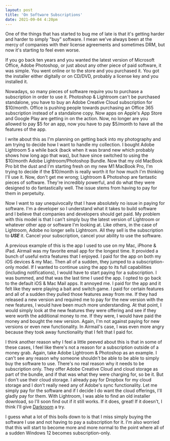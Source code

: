 ```yaml
---
layout: post
title: 'On Software Subscriptions'
date: 2021-09-04 4:20pm
---
```


One of the things that has started to bug me of late is that it's getting harder and harder to simply "buy" software. I mean we've always been at the mercy of companies with their license agreements and sometimes DRM, but now it's starting to feel even worse.

If you go back ten years and you wanted the latest version of Microsoft Office, Adobe Photoshop, or just about any other piece of paid software, it was simple. You went online or to the store and you purchased it. You got the installer either digitally or on CD/DVD, probably a license key and you installed it.

Nowadays, so many pieces of software require you to purchase a subscription in order to use it. Photoshop & Lightroom can't be purchased standalone, you have to buy an Adobe Creative Cloud subscription for $10/month. Office is pushing people towards purchasing an Office 365 subscription instead of a standalone copy. Now apps on Apple's App Store and Google Play are getting in on the action. Now, no longer are you allowed to pay $5 for an app, now you have to pay $5/month to have all the features of the app.

I write about this as I'm planning on getting back into my photography and am trying to decide how I want to handle my collection. I bought Adobe Lightroom 5 a while back (back when it was brand new which probably shows how long ago that was), but have since switched to using the $10/month Adobe Lightroom/Photoshop Bundle. Now that my old MacBook Pro bit the dust and I'm starting fresh on my new M1 MacBook Pro, I'm trying to decide if the $10/month is really worth it for how much I'm thinking I'll use it. Now, don't get me wrong; Lightroom & Photoshop are fantastic pieces of software. They're incredibly powerful, and do what they were designed to do fantastically well. The issue stems from having to pay for them in perpetuity.

Now I want to say unequivocally that I have absolutely no issue in paying for software. I'm a developer so I understand what it takes to build software and I believe that companies and developers should get paid. My problem with this model is that I can't simply buy the latest version of Lightroom or whatever other app or software I'm looking at. Like others, in the case of Lightroom, Adobe no longer sells Lightroom. All they sell is the subscription to **_USE_** it. Cancel your subscription, cancel your ability to use the software.

A previous example of this is the app I used to use on my Mac, iPhone & iPad. Airmail was my favorite email app for the longest time. It provided a bunch of useful extra features that I enjoyed. I paid for the app on both my iOS devices & my Mac. Then all of a sudden, they jumped to a subscription-only model. If I wanted to continue using the app to its full capabilities (including notifications), I would have to start paying for a subscription. I was bummed, and that was the last time I used the app. I opted to go back to the default iOS & Mac Mail apps. It annoyed me. I paid for the app and it felt like they were playing a bait and switch game. I paid for certain features and all of a sudden they pulled those features away from me. If they had released a new version and required me to pay for the new version with the new features, I would have been much more understanding. At that point, I would simply look at the new features they were offering and see if they were worth the additional money to me. If they were, I would have paid the money and bought the new version. Again, I'm not against paying for new versions or even new functionality. In Airmail's case, I was even more angry because they took away functionality that I felt that I paid for.

I think another reason why I feel a little peeved about this is that in some of these cases, I feel like there's not a reason for a subscription outside of a money grab. Again, take Adobe Lightroom & Photoshop as an example. I can't see any reason why someone shouldn't be able to be able to simply buy the software to use. There's no real reason why it needs to be subscription only. They offer Adobe Creative Cloud and cloud storage as part of the bundle, and if that was what they were charging for, so be it. But I don't use their cloud storage. I already pay for Dropbox for my cloud storage and I don't really need any of Adobe's sync functionality. Let me simply pay for the software and if I decide I do want the cloud offerings, I'll gladly pay for them. With Lightroom, I was able to find an old installer download, so I'll soon find out if it still works. If it does, great! If it doesn't, I think I'll give [Darkroom](https://darkroom.co/) a try.

I guess what a lot of this boils down to is that I miss simply buying the software I use and not having to pay a subscription for it. I'm also worried that this will start to become more and more normal to the point where all of a sudden Windows 12 becomes subscription-only.
